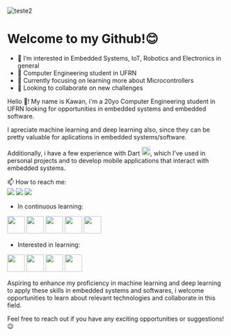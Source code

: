 <!---
![Banner do GitHub](https://github.com/user-attachments/assets/32d2219a-902b-4af2-989f-98ddee670a7f)
<img src="https://github.com/user-attachments/assets/32d2219a-902b-4af2-989f-98ddee670a7f"/>
--->
![teste2](https://github.com/user-attachments/assets/d038dcd3-2e0d-4c81-a269-e9529108880c)
<h1>Welcome to my Github!😊</h1>

<!---
[Portfólio](https://joaosilva.com/portfolio)
--->



- 👀 I’m interested in Embedded Systems, IoT, Robotics and Electronics in general
- 📘 Computer Engineering student in UFRN 
- 🌱 Currently focusing on learning more about Microcontrollers
- 💞️ Looking to collaborate on new challenges
<p></p>
Hello 👋! My name is Kawan, i'm a 20yo Computer Engineering student in UFRN looking for opportunities in embedded systems and embedded software.
<p></p>
I apreciate machine learning and deep learning also, since they can be pretty valuable for aplications in embedded systems/software.

Additionally, i have a few experience with Dart  <img src="https://cdn.jsdelivr.net/gh/devicons/devicon@latest/icons/dart/dart-original.svg" width="20" height="20" />, which I’ve used in personal projects and to develop mobile applications that interact with embedded systems.

<p></p>
📫 How to reach me:
<div>
<a href="https://instagram.com/kaw_yyy" target="_blank"><img loading="lazy" src="https://img.shields.io/badge/-Instagram-%23E4405F?style=for-the-badge&logo=instagram&logoColor=white" target="_blank"></a>
<a href="https://www.linkedin.com/in/kawan-oliveira-187427291" target="_blank"><img loading="lazy" src="https://img.shields.io/badge/-LinkedIn-%230077B5?style=for-the-badge&logo=linkedin&logoColor=white" target="_blank"></a> 
<a href = "mailto:kawan.oliveira.712@ufrn.edu.br"><img loading="lazy" src="https://img.shields.io/badge/Gmail-D14836?style=for-the-badge&logo=gmail&logoColor=white" target="_blank"></a>
<br>
<p></p>
          
- In continuous learning:
<img src="https://cdn.jsdelivr.net/gh/devicons/devicon/icons/arduino/arduino-original.svg" width="40" height="40" />
<img src="https://cdn.jsdelivr.net/gh/devicons/devicon/icons/cplusplus/cplusplus-original.svg" width="40" height="40" />
<img src="https://cdn.jsdelivr.net/gh/devicons/devicon/icons/git/git-original.svg" width="40" height="40" />
<img src="https://cdn.jsdelivr.net/gh/devicons/devicon@latest/icons/python/python-original.svg" width="40" height="40" />
<img src="https://cdn.jsdelivr.net/gh/devicons/devicon@latest/icons/linux/linux-original.svg" width="40" height="40"/> 
<p></p>

- Interested in learning:
<img src="https://cdn.jsdelivr.net/gh/devicons/devicon@latest/icons/opentelemetry/opentelemetry-original.svg" width="40" height="40"/>
<img src="https://cdn.jsdelivr.net/gh/devicons/devicon@latest/icons/numpy/numpy-original.svg" width="40" height="40"/>      
<img src="https://cdn.jsdelivr.net/gh/devicons/devicon@latest/icons/rust/rust-original.svg" width="40" height="40"/>
<img src="https://user-images.githubusercontent.com/103866722/194773833-8571f323-4fa8-4036-a51c-57b9d29c683b.svg" width="40" height="40"/>   
            
Aspiring to enhance my proficiency in machine learning and deep learning to apply these skills in embedded systems and softwares, i welcome opportunities to learn about relevant technologies and collaborate in this field.
<p></p>
Feel free to reach out if you have any exciting opportunities or suggestions! 😉
<p></p>

          
<!---
kawanoli/kawanoli is a ✨ special ✨ repository because its `README.md` (this file) appears on your GitHub profile.
You can click the Preview link to take a look at your changes.
--->
